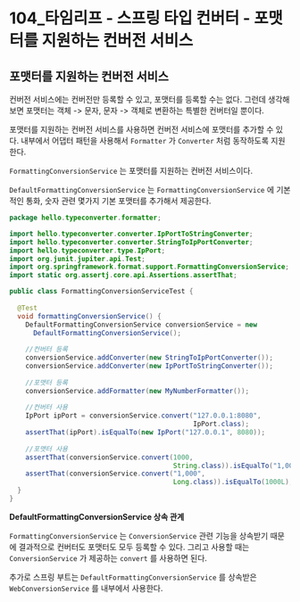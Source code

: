 # 104_타임리프 - 스프링 타입 컨버터 - 포맷터를 지원하는 컨버전 서비스

## 포맷터를 지원하는 컨버전 서비스

컨버전 서비스에는 컨버전만 등록할 수 있고, 포맷터를 등록할 수는 없다. 그런데 생각해보면 포맷터는 객체 -> 문자, 문자 -> 객체로 변환하는 특별한 컨버터일 뿐이다.

포맷터를 지원하는 컨버전 서비스를 사용하면 컨버전 서비스에 포맷터를 추가할 수 있다. 내부에서 어댑터 패턴을 사용해서 `Formatter` 가 `Converter` 처럼 동작하도록 지원한다.



`FormattingConversionService` 는 포맷터를 지원하는 컨버전 서비스이다.

`DefaultFormattingConversionService` 는 `FormattingConversionService` 에 기본적인 통화, 숫자 관련 몇가지 기본 포맷터를 추가해서 제공한다.



```java
package hello.typeconverter.formatter;

import hello.typeconverter.converter.IpPortToStringConverter;
import hello.typeconverter.converter.StringToIpPortConverter;
import hello.typeconverter.type.IpPort;
import org.junit.jupiter.api.Test;
import org.springframework.format.support.FormattingConversionService;
import static org.assertj.core.api.Assertions.assertThat;

public class FormattingConversionServiceTest {
  
  @Test
  void formattingConversionService() {
    DefaultFormattingConversionService conversionService = new
      DefaultFormattingConversionService();
    
    //컨버터 등록
    conversionService.addConverter(new StringToIpPortConverter());
    conversionService.addConverter(new IpPortToStringConverter());
    
    //포맷터 등록
    conversionService.addFormatter(new MyNumberFormatter());
    
    //컨버터 사용
    IpPort ipPort = conversionService.convert("127.0.0.1:8080",
                                              IpPort.class);
    assertThat(ipPort).isEqualTo(new IpPort("127.0.0.1", 8080));
    
    //포맷터 사용
    assertThat(conversionService.convert(1000,
                                         String.class)).isEqualTo("1,000");
    assertThat(conversionService.convert("1,000",
                                         Long.class)).isEqualTo(1000L);
  }
}
```



**DefaultFormattingConversionService 상속 관계**

`FormattingConversionService` 는 `ConversionService` 관련 기능을 상속받기 때문에 결과적으로 컨버터도 포맷터도 모두 등록할 수 있다. 그리고 사용할 때는 `ConversionService` 가 제공하는 `convert` 를 사용하면 된다.

추가로 스프링 부트는 `DefaultFormattingConversionService` 를 상속받은 `WebConversionService` 를 내부에서 사용한다.

